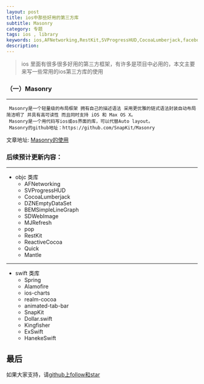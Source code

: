 ```yaml
---
layout: post
title: ios中那些好用的第三方库
subtitle: Masonry
category: 专题
tags: ios , library
keywords: ios,AFNetworking,RestKit,SVProgressHUD,CocoaLumberjack,facebook/pop,Masonry
description:
---
```


>   ios 里面有很多很多好用的第三方框架，有许多是项目中必用的，本文主要来写一些常用的ios第三方库的使用

###  （一）Masonry
---

     Masonry是一个轻量级的布局框架 拥有自己的描述语法 采用更优雅的链式语法封装自动布局 简洁明了 并具有高可读性 而且同时支持 iOS 和 Max OS X。
     Masonry是一个用代码写ios或os界面的库，可以代替Auto layout。
     Masonry的github地址：https://github.com/SnapKit/Masonry


文章地址:  [Masonry的使用](/2015/07/17/ios-BLE-1.html)


### 后续预计更新内容：
---

- objc 类库
    -   AFNetworking
    -   SVProgressHUD
    -   CocoaLumberjack
    -   DZNEmptyDataSet
    -   BEMSimpleLineGraph
    -   SDWebImage
    -   MJRefresh
    -   pop
    -   RestKit
    -   ReactiveCocoa
    -   Quick
    -   Mantle
---

- swift 类库
    -   Spring
    -   Alamofire
    -   ios-charts
    -   realm-cocoa
    -   animated-tab-bar
    -   SnapKit
    -   Dollar.swift
    -   Kingfisher
    -   ExSwift
    -   HanekeSwift


## 最后

如果大家支持，请[github上follow和star](https://github.com/coolnameismy)